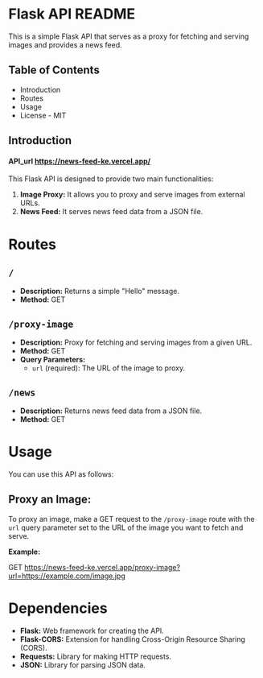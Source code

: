 # Flask API README

This is a simple Flask API that serves as a proxy for fetching and serving images and provides a news feed.

## Table of Contents
- Introduction
- Routes
- Usage
- License - MIT

## Introduction
#### API_url https://news-feed-ke.vercel.app/

This Flask API is designed to provide two main functionalities:
1. **Image Proxy:** It allows you to proxy and serve images from external URLs.
2. **News Feed:** It serves news feed data from a JSON file.

# Routes

## `/`

- **Description:** Returns a simple "Hello" message.
- **Method:** GET

## `/proxy-image`

- **Description:** Proxy for fetching and serving images from a given URL.
- **Method:** GET
- **Query Parameters:**
  - `url` (required): The URL of the image to proxy.

## `/news`

- **Description:** Returns news feed data from a JSON file.
- **Method:** GET

# Usage

You can use this API as follows:

## Proxy an Image:

To proxy an image, make a GET request to the `/proxy-image` route with the `url` query parameter set to the URL of the image you want to fetch and serve.

**Example:**

GET https://news-feed-ke.vercel.app/proxy-image?url=https://example.com/image.jpg

# Dependencies

-    **Flask:** Web framework for creating the API.
-    **Flask-CORS:** Extension for handling Cross-Origin Resource Sharing (CORS).
-    **Requests:** Library for making HTTP requests.
-    **JSON:** Library for parsing JSON data.


